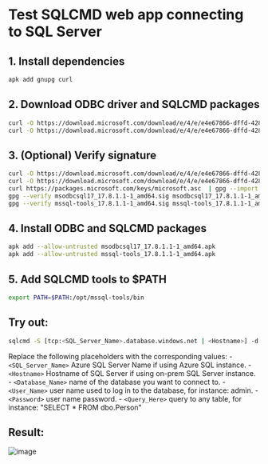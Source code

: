 # Test SQLCMD web app connecting to SQL Server

## 1. Install dependencies 

```bash
apk add gnupg curl
```	

## 2. Download ODBC driver and SQLCMD packages

```bash
curl -O https://download.microsoft.com/download/e/4/e/e4e67866-dffd-428c-aac7-8d28ddafb39b/msodbcsql17_17.8.1.1-1_amd64.apk
curl -O https://download.microsoft.com/download/e/4/e/e4e67866-dffd-428c-aac7-8d28ddafb39b/mssql-tools_17.8.1.1-1_amd64.apk
```

## 3. (Optional) Verify signature

```bash
curl -O https://download.microsoft.com/download/e/4/e/e4e67866-dffd-428c-aac7-8d28ddafb39b/msodbcsql17_17.8.1.1-1_amd64.sig
curl -O https://download.microsoft.com/download/e/4/e/e4e67866-dffd-428c-aac7-8d28ddafb39b/mssql-tools_17.8.1.1-1_amd64.sig
curl https://packages.microsoft.com/keys/microsoft.asc  | gpg --import -
gpg --verify msodbcsql17_17.8.1.1-1_amd64.sig msodbcsql17_17.8.1.1-1_amd64.apk
gpg --verify mssql-tools_17.8.1.1-1_amd64.sig mssql-tools_17.8.1.1-1_amd64.apk
```	

## 4. Install ODBC and SQLCMD packages

```bash
apk add --allow-untrusted msodbcsql17_17.8.1.1-1_amd64.apk
apk add --allow-untrusted mssql-tools_17.8.1.1-1_amd64.apk
```	

## 5. Add SQLCMD tools to $PATH

```bash
export PATH=$PATH:/opt/mssql-tools/bin
```

## Try out:

```bash    
sqlcmd -S [tcp:<SQL_Server_Name>.database.windows.net | <Hostname>] -d <Database_Name> -U <User_Name> -P <Password> -Q "<Query_Here>"
```
	
Replace the following placeholders with the corresponding values:
	- `<SQL_Server_Name>` Azure SQL Server Name if using Azure SQL instance.
	- `<Hostname>` Hostname of SQL Server if using on-prem SQL Server instance.
	- `<Database_Name>` name of the database you want to connect to.
	- `<User_Name>` user name used to log in to the database, for instance: admin.
    - `<Password>` user name password.
    - `<Query_Here>` query to any table, for instance: "SELECT * FROM dbo.Person"

## Result:
![image](https://user-images.githubusercontent.com/7483684/151251442-e6804c3b-8995-4271-944a-dd63d2452142.png)